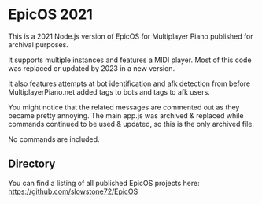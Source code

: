 # EpicOS 2021

This is a 2021 Node.js version of EpicOS for Multiplayer Piano published for archival purposes.

It supports multiple instances and features a MIDI player. Most of this code was replaced or updated by 2023 in a new version.

It also features attempts at bot identification and afk detection from before MultiplayerPiano.net added tags to bots and tags to afk users.

You might notice that the related messages are commented out as they became pretty annoying.
The main app.js was archived & replaced while commands continued to be used & updated, so this is the only archived file.

No commands are included.

## Directory

You can find a listing of all published EpicOS projects here: https://github.com/slowstone72/EpicOS